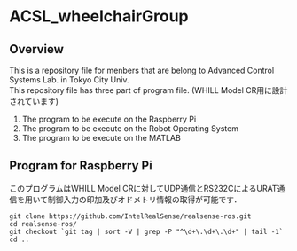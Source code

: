 # ACSL_wheelchairGroup
## Overview
This is a repository file for menbers that are belong to Advanced Control Systems Lab. in Tokyo City Univ.  
This repository file has three part of program file.  (WHILL Model CR用に設計されています)
1. The program to be execute on the Raspberry Pi
2. The program to be execute on the Robot Operating System
3. The program to be execute on the MATLAB

## Program for Raspberry Pi
このプログラムはWHILL Model CRに対してUDP通信とRS232CによるURAT通信を用いて制御入力の印加及びオドメトリ情報の取得が可能です．
```bashrc
git clone https://github.com/IntelRealSense/realsense-ros.git
cd realsense-ros/
git checkout `git tag | sort -V | grep -P "^\d+\.\d+\.\d+" | tail -1`
cd ..
```
